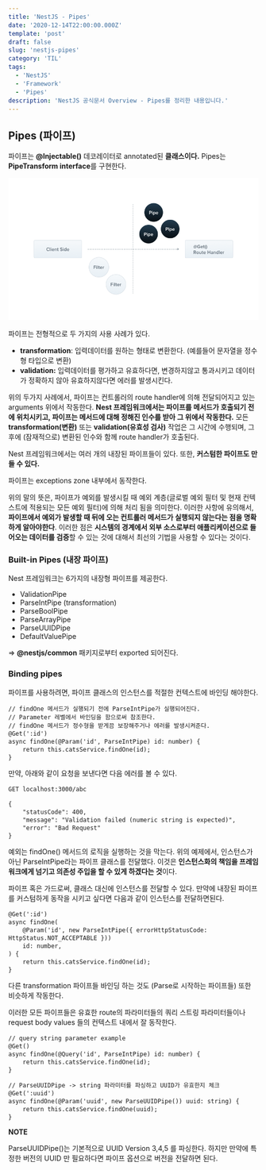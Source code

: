 ```yaml
---
title: 'NestJS - Pipes'
date: '2020-12-14T22:00:00.000Z'
template: 'post'
draft: false
slug: 'nestjs-pipes'
category: 'TIL'
tags:
  - 'NestJS'
  - 'Framework'
  - 'Pipes'
description: 'NestJS 공식문서 Overview - Pipes를 정리한 내용입니다.'
---
```


## Pipes (파이프)

파이프는 **@Injectable()** 데코레이터로 annotated된 **클래스이다.** Pipes는 **PipeTransform interface**를 구현한다.

![pipes](/nestjs/Pipe_1.png)

파이프는 전형적으로 두 가지의 사용 사례가 있다.

- **transformation**: 입력데이터를 원하는 형태로 변환한다. (예를들어 문자열을 정수형 타입으로 변환)
- **validation:** 입력데이터를 평가하고 유효하다면, 변경하지않고 통과시키고 데이터가 정확하지 않아 유효하지않다면 에러를 발생시킨다.

위의 두가지 사례에서, 파이프는 컨트롤러의 route handler에 의해 전달되어지고 있는 arguments 위에서 작동한다. **Nest 프레임워크에서는 파이프를 메서드가 호출되기 전에 위치시키고, 파이프는 메서드에 대해 정해진 인수를 받아 그 위에서 작동한다.** 모든 **transformation(변환)** 또는 **validation(유효성 검사)** 작업은 그 시간에 수행되며, 그 후에 (잠재적으로) 변환된 인수와 함께 route handler가 호출된다.

Nest 프레임워크에서는 여러 개의 내장된 파이프들이 있다. 또한, **커스텀한 파이프도 만들 수 있다.**

파이프는 exceptions zone 내부에서 동작한다.

위의 말의 뜻은, 파이프가 예외를 발생시킬 때 예외 계층(글로벌 예외 필터 및 현재 컨텍스트에 적용되는 모든 예외 필터)에 의해 처리 됨을 의미한다. 이러한 사항에 유의해서, **파이프에서 예외가 발생할 때 뒤에 오는 컨트롤러 메서드가 실행되지 않는다는 점을 명확하게 알아야한다**. 이러한 점은 **시스템의 경계에서 외부 소스로부터 애플리케이션으로 들어오는 데이터를 검증**할 수 있는 것에 대해서 최선의 기법을 사용할 수 있다는 것이다.

### Built-in Pipes (내장 파이프)

Nest 프레임워크는 6가지의 내장형 파이프를 제공한다.

- ValidationPipe
- ParseIntPipe (transformation)
- ParseBoolPipe
- ParseArrayPipe
- ParseUUIDPipe
- DefaultValuePipe

⇒ **@nestjs/common** 패키지로부터 exported 되어진다.

### Binding pipes

파이프를 사용하려면, 파이프 클래스의 인스턴스를 적절한 컨텍스트에 바인딩 해야한다.

```tsx
// findOne 메서드가 실행되기 전에 ParseIntPipe가 실행되어진다.
// Parameter 레벨에서 바인딩을 함으로써 참조한다.
// findOne 메서드가 정수형을 받게끔 보장해주거나 에러를 발생시켜준다.
@Get(':id')
async findOne(@Param('id', ParseIntPipe) id: number) {
	return this.catsService.findOne(id);
}
```

만약, 아래와 같이 요청을 보낸다면 다음 에러를 볼 수 있다.

```tsx
GET localhost:3000/abc
```

```tsx
{
	"statusCode": 400,
	"message": "Validation failed (numeric string is expected)",
	"error": "Bad Request"
}
```

예외는 findOne() 메서드의 로직을 실행하는 것을 막는다. 위의 예제에서, 인스턴스가 아닌 ParseIntPipe라는 파이프 클래스를 전달했다. 이것은 **인스턴스화의 책임을 프레임워크에게 넘기고 의존성 주입을 할 수 있게 하겠다는 것**이다.

파이프 혹은 가드로써, 클래스 대신에 인스턴스를 전달할 수 있다. 만약에 내장된 파이프를 커스텀하게 동작을 시키고 싶다면 다음과 같이 인스턴스를 전달하면된다.

```tsx
@Get(':id')
async findOne(
	@Param('id', new ParseIntPipe({ errorHttpStatusCode: HttpStatus.NOT_ACCEPTABLE }))
	id: number,
) {
	return this.catsService.findOne(id);
}
```

다른 transformation 파이프들 바인딩 하는 것도 (Parse로 시작하는 파이프들) 또한 비슷하게 작동한다.

이러한 모든 파이프들은 유효한 route의 파라미터들의 쿼리 스트링 파라미터들이나 request body values 들의 컨텍스트 내에서 잘 동작한다.

```tsx
// query string parameter example
@Get()
async findOne(@Query('id', ParseIntPipe) id: number) {
	return this.catsService.findOne(id);
}
```

```tsx
// ParseUUIDPipe -> string 파라미터를 파싱하고 UUID가 유효한지 체크
@Get(':uuid')
async findOne(@Param('uuid', new ParseUUIDPipe()) uuid: string) {
	return this.catsService.findOne(uuid);
}
```

**NOTE**

ParseUUIDPipe()는 기본적으로 UUID Version 3,4,5 를 파싱한다. 하지만 만약에 특정한 버전의 UUID 만 필요하다면 파이프 옵션으로 버전을 전달하면 된다.
